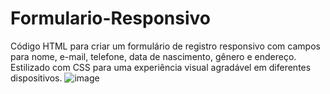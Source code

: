 # Formulario-Responsivo
Código HTML para criar um formulário de registro responsivo com campos para nome, e-mail, telefone, data de nascimento, gênero e endereço. Estilizado com CSS para uma experiência visual agradável em diferentes dispositivos.
![image](https://github.com/Johnwesleysousa/Formulario-Responsivo/assets/148167973/0415f3e2-8287-4d86-bdf0-50c7e6385ee9)

